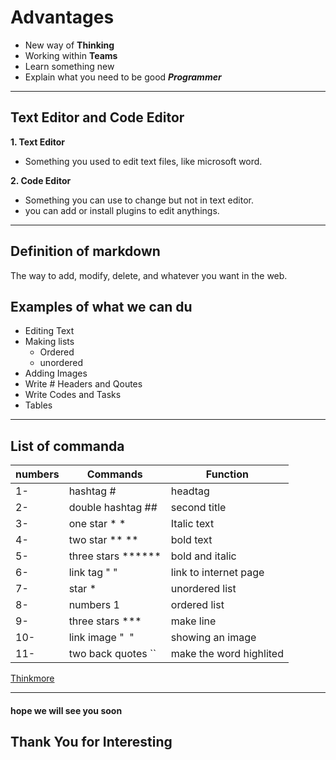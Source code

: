 # Advantages 

* New way of **Thinking**
* Working within **Teams**
* Learn something new
* Explain what you need to be good ***Programmer***

***

## Text Editor and Code Editor

**1. Text Editor**
* Something you used to edit text files, like microsoft word.

**2. Code Editor**
* Something you can use to change but not in text editor.
* you can add or install plugins to edit anythings.

***

## Definition of markdown
The way to add, modify, delete, and whatever you want in the web.

## Examples of what we can du
* Editing Text
* Making lists
   * Ordered 
   * unordered
* Adding Images
* Write # Headers and Qoutes
* Write Codes and Tasks
* Tables

***

## List of commanda

numbers | Commands | Function
------- | -------- | --------
1- | hashtag # | headtag
2- | double hashtag ## | second title
3- | one star * * | Italic text
4- | two star ** ** | bold text
5- | three stars ****** | bold and italic
6- | link tag " []() " | link to internet page
7- | star * | unordered list
8- | numbers 1 | ordered list
9- | three stars *** | make line
10- | link image " ![]() " | showing an image
11- | two back quotes `` | make the word highlited


[Thinkmore](http://cdn.shopify.com/s/files/1/0228/1478/5572/products/You_are_stronger_than_you_know...braver_than_you_think_quote_art_poster.jpg?v=1583063086)

***

#### hope we will see you soon

## Thank You for Interesting